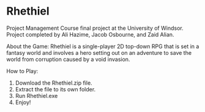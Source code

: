 # Rhethiel
Project Management Course final project at the University of Windsor.
Project completed by Ali Hazime, Jacob Osbourne, and Zaid Alian.

About the Game:
Rhethiel is a single-player 2D top-down RPG that is set in a fantasy world and involves a hero setting out on an adventure to save the world from corruption caused by a void invasion.

How to Play:
1. Download the Rhethiel.zip file.
2. Extract the file to its own folder.
3. Run Rhethiel.exe
4. Enjoy!
